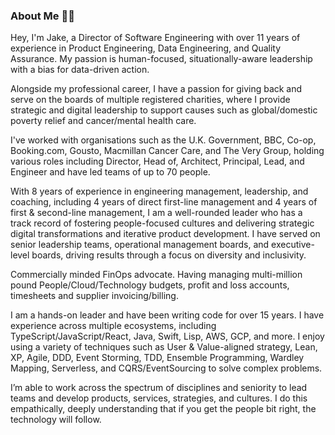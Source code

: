 ### About Me 👋🏻

<!--
**imjacobclark/imjacobclark** is a ✨ _special_ ✨ repository because its `README.md` (this file) appears on your GitHub profile.

Here are some ideas to get you started:

- 🔭 I’m currently working on ...
- 🌱 I’m currently learning ...
- 👯 I’m looking to collaborate on ...
- 🤔 I’m looking for help with ...
- 💬 Ask me about ...
- 📫 How to reach me: ...
- 😄 Pronouns: ...
- ⚡ Fun fact: ...
-->

Hey, I'm Jake, a Director of Software Engineering with over 11 years of experience in Product Engineering, Data Engineering, and Quality Assurance. My passion is human-focused, situationally-aware leadership with a bias for data-driven action.

Alongside my professional career, I have a passion for giving back and serve on the boards of multiple registered charities, where I provide strategic and digital leadership to support causes such as global/domestic poverty relief and cancer/mental health care.

I've worked with organisations such as the U.K. Government, BBC, Co-op, Booking.com, Gousto, Macmillan Cancer Care, and The Very Group, holding various roles including Director, Head of, Architect, Principal, Lead, and Engineer and have led teams of up to 70 people.

With 8 years of experience in engineering management, leadership, and coaching, including 4 years of direct first-line management and 4 years of first & second-line management, I am a well-rounded leader who has a track record of fostering people-focused cultures and delivering strategic digital transformations and iterative product development. I have served on senior leadership teams, operational management boards, and executive-level boards, driving results through a focus on diversity and inclusivity. 

Commercially minded FinOps advocate. Having managing multi-million pound People/Cloud/Technology budgets, profit and loss accounts, timesheets and supplier invoicing/billing.

I am a hands-on leader and have been writing code for over 15 years. I have experience across multiple ecosystems, including TypeScript/JavaScript/React, Java, Swift, Lisp, AWS, GCP, and more. I enjoy using a variety of techniques such as User & Value-aligned strategy, Lean, XP, Agile, DDD, Event Storming, TDD, Ensemble Programming, Wardley Mapping, Serverless, and CQRS/EventSourcing to solve complex problems.

I’m able to work across the spectrum of disciplines and seniority to lead teams and develop products, services, strategies, and cultures. I do this empathically, deeply understanding that if you get the people bit right, the technology will follow.

